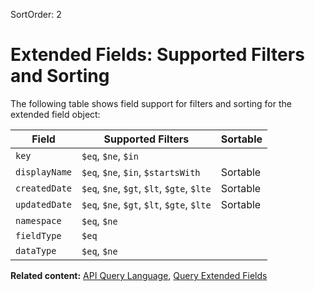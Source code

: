 SortOrder: 2
# Extended Fields: Supported Filters and Sorting

The following table shows field support for filters and sorting
for the extended field object:

| Field         | Supported Filters                          | Sortable |
| ------------- | ------------------------------------------ | -------- |
| `key`         | `$eq`, `$ne`, `$in`                        |          |
| `displayName` | `$eq`, `$ne`, `$in`, `$startsWith`         | Sortable |
| `createdDate` | `$eq`, `$ne`, `$gt`, `$lt`, `$gte`, `$lte` | Sortable |
| `updatedDate` | `$eq`, `$ne`, `$gt`, `$lt`, `$gte`, `$lte` | Sortable |
| `namespace`   | `$eq`, `$ne`                               |          |
| `fieldType`   | `$eq`                                      |          |
| `dataType`    | `$eq`, `$ne`                               |          |

__Related content:__
[API Query Language](https://dev.wix.com/api/rest/getting-started/api-query-language),
[Query Extended Fields](https://dev.wix.com/api/rest/contacts/extended-fields/query-extended-fields)
